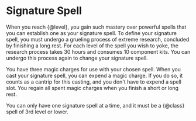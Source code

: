 # Signature Spell
When you reach {@level}, you gain such mastery over powerful spells that you can establish one as your signature spell.
To define your signature spell, you must undergo a grueling process of extreme research, concluded by finishing a long rest.
For each level of the spell you wish to yoke, the research process takes 30 hours and consumes 10 component kits.
You can undergo this process again to change your signature spell.

You have three magic charges for use with your chosen spell.
When you cast your signature spell, you can expend a magic charge.
If you do so, it counts as a cantrip for this casting, and you don't have to expend a spell slot.
You regain all spent magic charges when you finish a short or long rest.

You can only have one signature spell at a time, and it must be a {@class} spell of 3rd level or lower.
